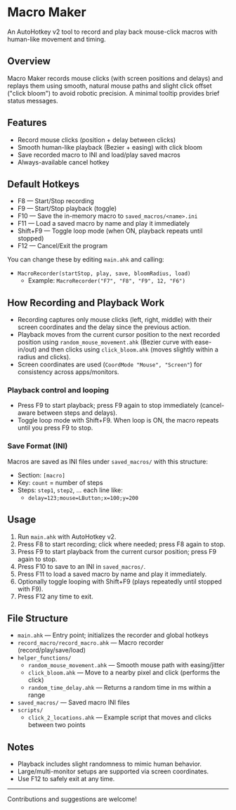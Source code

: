 # Macro Maker

An AutoHotkey v2 tool to record and play back mouse-click macros with human-like movement and timing.

## Overview

Macro Maker records mouse clicks (with screen positions and delays) and replays them using smooth, natural mouse paths and slight click offset ("click bloom") to avoid robotic precision. A minimal tooltip provides brief status messages.

## Features

- Record mouse clicks (position + delay between clicks)
- Smooth human-like playback (Bezier + easing) with click bloom
- Save recorded macro to INI and load/play saved macros
- Always-available cancel hotkey

## Default Hotkeys

- F8 — Start/Stop recording
- F9 — Start/Stop playback (toggle)
- F10 — Save the in-memory macro to `saved_macros/<name>.ini`
- F11 — Load a saved macro by name and play it immediately
- Shift+F9 — Toggle loop mode (when ON, playback repeats until stopped)
- F12 — Cancel/Exit the program

You can change these by editing `main.ahk` and calling:

- `MacroRecorder(startStop, play, save, bloomRadius, load)`
  - Example: `MacroRecorder("F7", "F8", "F9", 12, "F6")`

## How Recording and Playback Work

- Recording captures only mouse clicks (left, right, middle) with their screen coordinates and the delay since the previous action.
- Playback moves from the current cursor position to the next recorded position using `random_mouse_movement.ahk` (Bezier curve with ease-in/out) and then clicks using `click_bloom.ahk` (moves slightly within a radius and clicks).
- Screen coordinates are used (`CoordMode "Mouse", "Screen"`) for consistency across apps/monitors.

### Playback control and looping

- Press F9 to start playback; press F9 again to stop immediately (cancel-aware between steps and delays).
- Toggle loop mode with Shift+F9. When loop is ON, the macro repeats until you press F9 to stop.

### Save Format (INI)

Macros are saved as INI files under `saved_macros/` with this structure:

- Section: `[macro]`
- Key: `count` = number of steps
- Steps: `step1`, `step2`, ... each line like:
  - `delay=123;mouse=LButton;x=100;y=200`

## Usage

1. Run `main.ahk` with AutoHotkey v2.
2. Press F8 to start recording; click where needed; press F8 again to stop.
3. Press F9 to start playback from the current cursor position; press F9 again to stop.
4. Press F10 to save to an INI in `saved_macros/`.
5. Press F11 to load a saved macro by name and play it immediately.
6. Optionally toggle looping with Shift+F9 (plays repeatedly until stopped with F9).
7. Press F12 any time to exit.

## File Structure

- `main.ahk` — Entry point; initializes the recorder and global hotkeys
- `record_macro/record_macro.ahk` — Macro recorder (record/play/save/load)
- `helper_functions/`
  - `random_mouse_movement.ahk` — Smooth mouse path with easing/jitter
  - `click_bloom.ahk` — Move to a nearby pixel and click (performs the click)
  - `random_time_delay.ahk` — Returns a random time in ms within a range
- `saved_macros/` — Saved macro INI files
- `scripts/`
  - `click_2_locations.ahk` — Example script that moves and clicks between two points

## Notes

- Playback includes slight randomness to mimic human behavior.
- Large/multi-monitor setups are supported via screen coordinates.
- Use F12 to safely exit at any time.

---

Contributions and suggestions are welcome!
